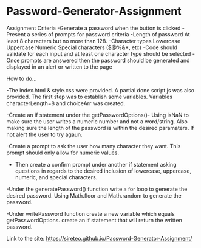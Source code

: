 # Password-Generator-Assignment

Assignment Criteria
-Generate a password when the button is clicked
-Present a series of prompts for password criteria
-Length of password
    At least 8 characters but no more than 128.
-Character types
    Lowercase
    Uppercase
    Numeric
    Special characters ($@%&*, etc)
-Code should validate for each input and at least one character type should be selected
-Once prompts are answered then the password should be generated and displayed in
an alert or written to the page

How to do...

-The index.html & style.css were provided. A partial done script.js was also provided. The first step was to establish some variables. Variables characterLength=8 and choiceArr was created.

-Create an if statement under the getPasswordOptions()- Using isNaN to make sure the user writes a numeric number and not a word/string. Also making sure the length of the password is within the desired paramaters. If not alert the user to try agaun.

-Create a prompt to ask the user how many character they want. This prompt should only allow for numeric values. 

- Then create a confirm prompt under another if statement asking questions in regards to the desired inclusion of lowercase, uppercase, numeric, and special characters.

-Under the generatePassword() function write a for loop to generate the desired password. Using Math.floor and Math.random to generate the password.

-Under writePassword function create a new variable which equals getPasswordOptions. create an if statement that will return the written password.

Link to the site: https://sireteo.github.io/Password-Generator-Assignment/
